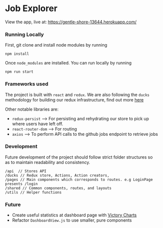 # Job Explorer
View the app, live at: https://gentle-shore-13644.herokuapp.com/

### Running Locally
First, git clone and install node modules by running
```
npm install
```
Once `node_modules` are installed. You can run locally by running
```
npm run start
```

### Frameworks used
The project is built with `react` and `redux`. We are also following the `ducks` methodology for building our redux infrastructure, find out more [here]("https://medium.freecodecamp.org/scaling-your-redux-app-with-ducks-6115955638be")

Other notable libraries are:
- `redux-persist` --> For persisting and rehydrating our store to pick up where users have left off.
- `react-router-dom` --> For routing
- `axios` --> To perform API calls to the github jobs endpoint to retrieve jobs

### Development
Future development of the project should follow strict folder structures so as to maintain readability and consistency.

```
/api  // Stores API 
/ducks // Redux store, Actions, Action creators, 
/pages // Main components which corresponds to routes. e.g LoginPage presents /login
/shared // Common components, routes, and layouts
/utils // Helper functions
```


### Future 
- Create useful statistics at dashboard page with [Victory Charts](https://formidable.com/open-source/victory/docs/victory-chart/)
- Refactor `DashboardView.js` to use smaller, pure components




